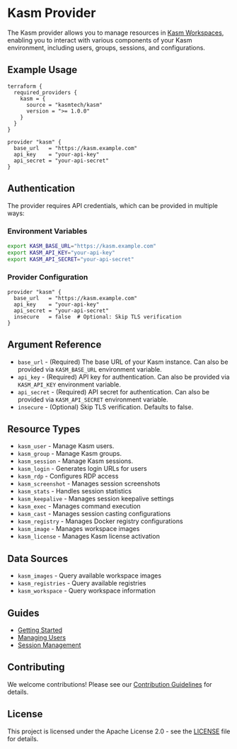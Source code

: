# Kasm Provider

The Kasm provider allows you to manage resources in [Kasm Workspaces](https://kasmweb.com/), enabling you to interact with various components of your Kasm environment, including users, groups, sessions, and configurations.

## Example Usage

```hcl
terraform {
  required_providers {
    kasm = {
      source = "kasmtech/kasm"
      version = ">= 1.0.0"
    }
  }
}

provider "kasm" {
  base_url   = "https://kasm.example.com"
  api_key    = "your-api-key"
  api_secret = "your-api-secret"
}
```

## Authentication

The provider requires API credentials, which can be provided in multiple ways:

### Environment Variables
```bash
export KASM_BASE_URL="https://kasm.example.com"
export KASM_API_KEY="your-api-key"
export KASM_API_SECRET="your-api-secret"
```

### Provider Configuration
```hcl
provider "kasm" {
  base_url   = "https://kasm.example.com"
  api_key    = "your-api-key"
  api_secret = "your-api-secret"
  insecure   = false  # Optional: Skip TLS verification
}
```

## Argument Reference

- `base_url` - (Required) The base URL of your Kasm instance. Can also be provided via `KASM_BASE_URL` environment variable.
- `api_key` - (Required) API key for authentication. Can also be provided via `KASM_API_KEY` environment variable.
- `api_secret` - (Required) API secret for authentication. Can also be provided via `KASM_API_SECRET` environment variable.
- `insecure` - (Optional) Skip TLS verification. Defaults to false.

## Resource Types

- `kasm_user` - Manage Kasm users.
- `kasm_group` - Manage Kasm groups.
- `kasm_session` - Manage Kasm sessions.
- `kasm_login` - Generates login URLs for users
- `kasm_rdp` - Configures RDP access
- `kasm_screenshot` - Manages session screenshots
- `kasm_stats` - Handles session statistics
- `kasm_keepalive` - Manages session keepalive settings
- `kasm_exec` - Manages command execution
- `kasm_cast` - Manages session casting configurations
- `kasm_registry` - Manages Docker registry configurations
- `kasm_image` - Manages workspace images
- `kasm_license` - Manages Kasm license activation

## Data Sources

- `kasm_images` - Query available workspace images
- `kasm_registries` - Query available registries
- `kasm_workspace` - Query workspace information

## Guides

- [Getting Started](guides/getting_started.md)
- [Managing Users](guides/managing_users.md)
- [Session Management](guides/session_management.md)

## Contributing

We welcome contributions! Please see our [Contribution Guidelines](CONTRIBUTING.md) for details.

## License

This project is licensed under the Apache License 2.0 - see the [LICENSE](LICENSE) file for details.
